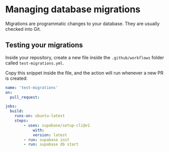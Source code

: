# Managing database migrations

Migrations are programmatic changes to your database. They are usually checked into Git.


## Testing your migrations

Inside your repository, create a new file inside the `.github/workflows` folder called `test-migrations.yml`.

Copy this snippet inside the file, and the action will run whenever a new PR is created:

```yaml
name: 'test-migrations'
on:
  pull_request:

jobs:
  build: 
    runs-on: ubuntu-latest
    steps:
        - uses: supabase/setup-cli@v1
            with:
            version: latest
        - run: supabase init
        - run: supabase db start
```


